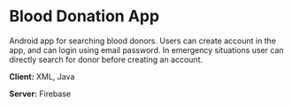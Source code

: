 
# Blood Donation App

Android app for searching blood donors. Users can create account in the app, and can login using email password. In emergency situations user can directly search for donor before creating an account.




**Client:** XML, Java

**Server:** Firebase

  
